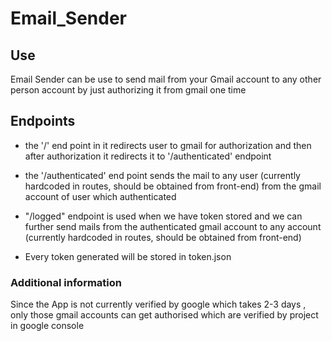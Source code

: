 # Email_Sender

## Use
Email Sender can be use to send mail from your Gmail account to any other person account by just authorizing it from gmail one time

## Endpoints
- the '/' end point in it redirects user to gmail for authorization and then after authorization it redirects it to '/authenticated' endpoint

- the '/authenticated' end point sends the mail to any user (currently hardcoded in routes, should be obtained from front-end) from the gmail account of user which authenticated

- "/logged" endpoint is used when we have token stored and we can further send mails from the authenticated gmail account to any account (currently hardcoded in routes, should be obtained from front-end)

- Every token generated will be stored in token.json


### Additional information 
Since the App is not currently verified by google which takes 2-3 days , only those gmail accounts can get authorised which are verified by project in google console

